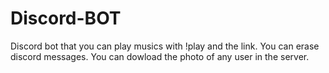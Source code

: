 # Discord-BOT
Discord bot that you can play musics with !play and the link. You can erase discord messages. You can dowload the photo of any user in the server.
